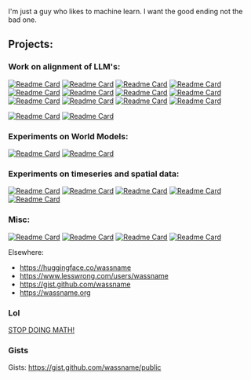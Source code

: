 I'm just a guy who likes to machine learn. I want the good ending not the bad one.

## Projects:

### Work on alignment of LLM's:
 
 [![Readme Card](https://github-readme-stats.vercel.app/api/pin/?username=wassname&repo=llm_ethics_leaderboard&show_owner=true&description_lines_count=2)](https://github.com/wassname/llm_ethics_leaderboard)
[![Readme Card](https://github-readme-stats.vercel.app/api/pin/?username=wassname&repo=eliciting_suppressed_knowledge&show_owner=true&description_lines_count=2)](https://github.com/wassname/eliciting_suppressed_knowledge)
[![Readme Card](https://github-readme-stats.vercel.app/api/pin/?username=wassname&repo=activation_store&show_owner=true&description_lines_count=2)](https://github.com/wassname/activation_store)
 [![Readme Card](https://github-readme-stats.vercel.app/api/pin/?username=wassname&repo=open_pref_eval&show_owner=true&description_lines_count=2)](https://github.com/wassname/open_pref_eval)
 [![Readme Card](https://github-readme-stats.vercel.app/api/pin/?username=wassname&repo=repr-preference-optimization)](https://github.com/wassname/repr-preference-optimization)
 [![Readme Card](https://github-readme-stats.vercel.app/api/pin/?username=wassname&repo=lie_elicitation_prompts&show_owner=true&description_lines_count=2)](https://github.com/wassname/lie_elicitation_prompts)
 [![Readme Card](https://github-readme-stats.vercel.app/api/pin/?username=wassname&repo=prob_jsonformer&show_owner=true&description_lines_count=2)](https://github.com/wassname/prob_jsonformer)
 [![Readme Card](https://github-readme-stats.vercel.app/api/pin/?username=wassname&repo=awesome-interpretability&show_owner=true&description_lines_count=2)](https://github.com/wassname/awesome-interpretability)
 [![Readme Card](https://github-readme-stats.vercel.app/api/pin/?username=wassname&repo=LoRA_are_lie_detectors&show_owner=true&description_lines_count=2)](https://github.com/wassname/LoRA_are_lie_detectors)
 [![Readme Card](https://github-readme-stats.vercel.app/api/pin/?username=wassname&repo=adapters_can_monitor_lies&show_owner=true&description_lines_count=2)](https://github.com/wassname/adapters_can_monitor_lies)
 [![Readme Card](https://github-readme-stats.vercel.app/api/pin/?username=wassname&repo=quiet-star&show_owner=true&description_lines_count=2)](https://github.com/wassname/quiet-star)
 [![Readme Card](https://github-readme-stats.vercel.app/api/pin/?username=wassname&repo=detect_bs_text&show_owner=true&description_lines_count=2)](https://github.com/wassname/detect_bs_text)

[![Readme Card](https://github-readme-stats.vercel.app/api/pin/?username=wassname&repo=machiavelli_as_ds&show_owner=true&description_lines_count=2)](https://github.com/wassname/machiavelli_as_ds)
[![Readme Card](https://github-readme-stats.vercel.app/api/pin/?username=wassname&repo=abliterator&show_owner=true&description_lines_count=2)](https://github.com/wassname/abliterator)
     
 <!-- [![Readme Card](https://github-readme-stats.vercel.app/api/pin/?username=wassname&repo=discovering_latent_knowledge&show_owner=true&description_lines_count=3)](https://github.com/wassname/discovering_latent_knowledge) -->

### Experiments on World Models:

 [![Readme Card](https://github-readme-stats.vercel.app/api/pin/?username=wassname&repo=iris_bigvae&show_owner=true&description_lines_count=3)](https://github.com/wassname/iris_bigvae)
 [![Readme Card](https://github-readme-stats.vercel.app/api/pin/?username=wassname&repo=world-models-sonic-pytorch&show_owner=true&description_lines_count=3)](https://github.com/wassname/world-models-sonic-pytorch)

### Experiments on timeseries and spatial data:
 [![Readme Card](https://github-readme-stats.vercel.app/api/pin/?username=wassname&repo=attentive-neural-processes&show_owner=true&description_lines_count=3)](https://github.com/wassname/attentive-neural-processes)
 [![Readme Card](https://github-readme-stats.vercel.app/api/pin/?username=wassname&repo=seq2seq-time&show_owner=true&description_lines_count=3)](https://github.com/wassname/seq2seq-time)
 [![Readme Card](https://github-readme-stats.vercel.app/api/pin/?username=3springs&repo=np_vs_kriging&show_owner=true&description_lines_count=3)](https://github.com/3springs/np_vs_kriging)
 [![Readme Card](https://github-readme-stats.vercel.app/api/pin/?username=wassname&repo=rl-portfolio-management&show_owner=true&description_lines_count=3)](https://github.com/wassname/rl-portfolio-management)
 [![Readme Card](https://github-readme-stats.vercel.app/api/pin/?username=wassname&repo=satellite_leak_detection&show_owner=true&description_lines_count=3)](https://github.com/wassname/satellite_leak_detection)

### Misc:

 [![Readme Card](https://github-readme-stats.vercel.app/api/pin/?username=wassname&repo=word_level_diff_writing_assistant&show_owner=true&description_lines_count=3)](https://github.com/wassname/word_level_diff_writing_assistant)
 [![Readme Card](https://github-readme-stats.vercel.app/api/pin/?username=wassname&repo=side-by-side&show_owner=true&description_lines_count=3)](https://github.com/wassname/side-by-side)
 [![Readme Card](https://github-readme-stats.vercel.app/api/pin/?username=wassname&repo=rl_2d_walker.js&show_owner=true&description_lines_count=3)](https://github.com/wassname/rl_2d_walker.js)
 [![Readme Card](https://github-readme-stats.vercel.app/api/pin/?username=wassname&repo=viz_torch_optim&show_owner=true&description_lines_count=3)](https://github.com/wassname/viz_torch_optim)
 <!-- [![Readme Card](https://github-readme-stats.vercel.app/api/pin/?username=wassname&repo=sec-web-scraper-13f&show_owner=true&description_lines_count=3)](https://github.com/wassname/sec-web-scraper-13f) -->
 <!-- [![Readme Card](https://github-readme-stats.vercel.app/api/pin/?username=wassname&repo=keywordshitter2&show_owner=true&description_lines_count=3)](https://github.com/wassname/keywordshitter2) -->
 <!-- [![Readme Card](https://github-readme-stats.vercel.app/api/pin/?username=wassname&repo=compare_github_repos&show_owner=true&description_lines_count=3)](https://github.com/wassname/compare_github_repos) -->



Elsewhere:

- https://huggingface.co/wassname
- https://www.lesswrong.com/users/wassname
- https://gist.github.com/wassname
- https://wassname.org

### Lol

[STOP DOING MATH!](https://gist.github.com/wassname/b2fb9087f2d954261524f9e0d5d50ff8)

### Gists

Gists: https://gist.github.com/wassname/public
